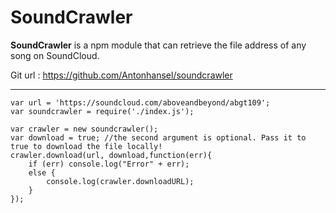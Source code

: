 SoundCrawler
===================

**SoundCrawler** is a npm module that can retrieve the file address of any song on SoundCloud.

Git url : https://github.com/Antonhansel/soundcrawler

----------

	var url = 'https://soundcloud.com/aboveandbeyond/abgt109';
	var soundcrawler = require('./index.js');

	var crawler = new soundcrawler();
	var download = true; //the second argument is optional. Pass it to true to download the file locally!
	crawler.download(url, download,function(err){
	    if (err) console.log("Error" + err);
	    else {
	    	console.log(crawler.downloadURL);
	    }
	});